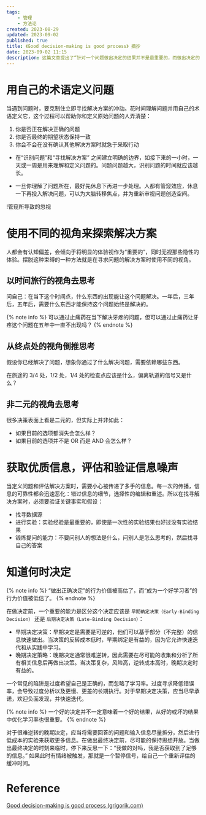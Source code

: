 ```yaml
---
tags:
    - 管理
    - 方法论
created: 2023-08-29
updated: 2023-09-02
published: true
title: 《Good decision-making is good process》 摘抄
date: 2023-09-02 11:15 
description: 这篇文章提出了“针对一个问题做出决定的结果并不是最重要的，而做出决定的过程，才是决定是否是好决定的标准” 的看法。文章同时给出了一个解决好问题的应该有的过程：通过自己的术语定义问题，使用不同的视角探索解决方案，获取做出决定所需要的信息并尽可能地降低噪声，以及区分决定是早期决定还是晚期决定并以此做出不同策略。
---
```


# 用自己的术语定义问题

当遇到问题时，要克制住立即寻找解决方案的冲动。花时间理解问题并用自己的术语定义它，这个过程可以帮助你和定义原始问题的人弄清楚：

1. 你是否正在解决正确的问题
2. 你是否最终的期望状态保持一致
3. 你会不会在没有确认其他解决方案时就急于采取行动

- 在“识别问题”和“寻找解决方案” 之间建立明确的边界，如接下来的一小时，一天或一周是用来理解和定义问题的。问题问题越大，识别问题的时间就应该越长。

- 一旦你理解了问题所在，最好先休息下再进一步处理。人都有管窥效应，休息一下再投入解决问题，可以为大脑转移焦点，并为重新审视问题创造空间。

!管窥所导致的忽视

# 使用不同的视角来探索解决方案

人都会有认知偏差，会倾向于将明显的体验视作为“重要的”，同时无视那些隐性的体验。摆脱这种束缚的一种方法就是在寻求问题的解决方案时使用不同的视角。

## 以时间旅行的视角去思考

问自己：在当下这个时间点，什么东西的出现能让这个问题解决。一年后，三年后，五年后，需要什么东西才能保持这个问题始终是解决的。

{% note info %}
可以通过止痛药在当下解决牙疼的问题，但可以通过止痛药让牙疼这个问题在五年中一直不出现吗？
{% endnote %}

## 从终点处的视角倒推思考

假设你已经解决了问题，想象你通过了什么解决问题，需要依赖哪些东西。

在旅途的 3/4 处，1/2 处，1/4 处的检查点应该是什么，偏离轨道的信号又是什么？

## 非二元的视角去思考

很多决策表面上看是二元的，但实际上并非如此：

- 如果目前的选项都消失会怎么样？
- 如果目前的选项并不是 OR 而是 AND 会怎么样？

# 获取优质信息，评估和验证信息噪声

当定义问题和评估解决方案时，需要小心被传递了多手的信息。每一次的传播，信息的可靠性都会迅速恶化：错过信息的细节，选择性的编辑和重述。所以在找寻解决方案时，必须要验证关键事实和假设：

- 找寻数据源
- 进行实验：实验经验是最重要的，即使是一次性的实验结果也好过没有实验结果
- 锻炼提问的能力：不要问别人的想法是什么，问别人是怎么思考的，然后找寻自己的答案

# 知道何时决定

{% note info %}
“做出正确决定”的行为价值被高估了，而“成为一个好学习者”的行为价值被低估了。
{% endnote %}

在做决定前，一个重要的能力是区分这个决定应该是 `早期确定决策（Early-Binding Decision）` 还是 `后期决定决策（Late-Binding Decision）`：

- 早期决定决策：早期决定是需要是可逆的，他们可以基于部分（不完整）的信息快速做出。当决策的反转成本低时，早期绑定是有益的，因为它允许快速迭代和从实践中学习。
- 晚期决定策略：晚期决定通常很难逆转，因此需要在尽可能的收集和分析了所有相关信息后再做出决策。当决策复杂，风险高，逆转成本高时，晚期决定时有益的。

一个常见的陷阱是过度希望自己是正确的，而忽略了学习率。过度寻求降低错误率，会导致过度分析以及更慢、更差的长期执行。对于早期决定决策，应当尽早承诺，欢迎负面发现，并快速迭代。

{% note info %}
一个好的决定并不一定意味着一个好的结果，从好的或坏的结果中优化学习率也很重要。
{% endnote %}

对于很难逆转的晚期决定，应当将需要回答的问题和输入信息尽量拆分，然后进行低成本的实验来获取更多信息。在做出最终决定前，尽可能的保持思想开放。当做出最终决定的时刻来临时，停下来反思一下：“我做的对吗，我是否获取到了足够的信息。” 如果此时有情绪被触发，那就是一个暂停信号，给自己一个重新评估的缓冲时间。

# Reference

[Good decision-making is good process (grigorik.com)](https://ilya.grigorik.com/good-decision-making-is-good-process-used-intentionally/)
